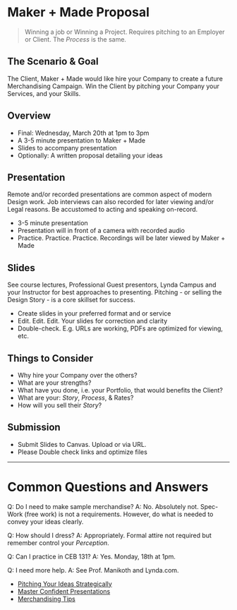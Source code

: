 # Maker + Made Proposal

> Winning a job or Winning a Project. Requires pitching to an Employer or Client. The _Process_ is the same. 

## The Scenario & Goal
The Client, Maker + Made would like hire your Company to create a future Merchandising Campaign. Win the Client by pitching your Company your Services, and your Skills. 

## Overview
* Final: Wednesday, March 20th at 1pm to 3pm
* A 3-5 minute presentation to Maker + Made
* Slides to accompany presentation
* Optionally: A written proposal detailing your ideas 

## Presentation
Remote and/or recorded presentations are common aspect of modern Design work. Job interviews can also recorded for later viewing and/or Legal reasons. Be accustomed to acting and speaking on-record.

* 3-5 minute presentation 
* Presentation will in front of a camera with recorded audio
* Practice. Practice. Practice. Recordings will be later viewed by Maker + Made

## Slides
See course lectures, Professional Guest presentors, Lynda Campus and your Instructor for best approaches to presenting. Pitching - or selling the Design Story - is a core skillset for success. 

* Create slides in your preferred format and or service
* Edit. Edit. Edit. Your slides for correction and clarity
* Double-check. E.g. URLs are working, PDFs are optimized for viewing, etc.

## Things to Consider
* Why hire your Company over the others?
* What are your strengths? 
* What have you done, i.e. your Portfolio, that would benefits the Client? 
* What are your: _Story_, _Process_, & Rates? 
* How will you sell their _Story_? 

## Submission
* Submit Slides to Canvas. Upload or via URL. 
* Please Double check links and optimize files

----

# Common Questions and Answers
Q: Do I need to make sample merchandise? 
A: No. Absolutely not. Spec-Work (free work) is not a requirements. However, do what is needed to convey your ideas clearly. 

Q: How should I dress? 
A: Appropriately. Formal attire not required but remember control your _Perception_.

Q: Can I practice in CEB 131? 
A: Yes. Monday, 18th at 1pm. 

Q: I need more help.
A: See Prof. Manikoth and Lynda.com. 

* [Pitching Your Ideas Strategically](https://www.lynda.com/Business-tutorials/Pitching-Your-Ideas-Strategically/737755-2.html)
* [Master Confident Presentations](https://www.lynda.com/Business-Skills-tutorials/Master-Confident-Presentations/786358-2.html?srchtrk=index%3a1%0alinktypeid%3a2%0aq%3apresenting%0apage%3a1%0as%3arelevance%0asa%3atrue%0aproducttypeid%3a2)
* [Merchandising Tips](https://www.lynda.com/Audio-Music-tutorials/Selling-Music-Merchandise/163756-2.html)